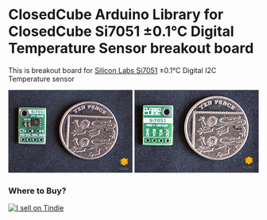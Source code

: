 ClosedCube Arduino Library for
ClosedCube Si7051 ±0.1°C Digital Temperature Sensor breakout board 
=================================================================

This is breakout board for [Silicon Labs Si7051](http://www.silabs.com/products/sensors/temperature-sensors/Pages/si705x-temperature-sensors.aspx) ±0.1°C Digital I2C Temperature sensor 


[![](https://github.com/closedcube/ClosedCube_Si7051_Arduino/blob/master/images/B001_SI7051_Pic1.jpg)](https://www.tindie.com/stores/closedcube/)
[![](https://github.com/closedcube/ClosedCube_Si7051_Arduino/blob/master/images/B001_SI7051_Pic2.jpg)](https://www.tindie.com/stores/closedcube/)



### Where to Buy?

<a href="https://www.tindie.com/stores/closedcube/?ref=offsite_badges&utm_source=sellers_closedcube&utm_medium=badges&utm_campaign=badge_medium"><img src="https://d2ss6ovg47m0r5.cloudfront.net/badges/tindie-mediums.png" alt="I sell on Tindie" width="150" height="78"></a>

